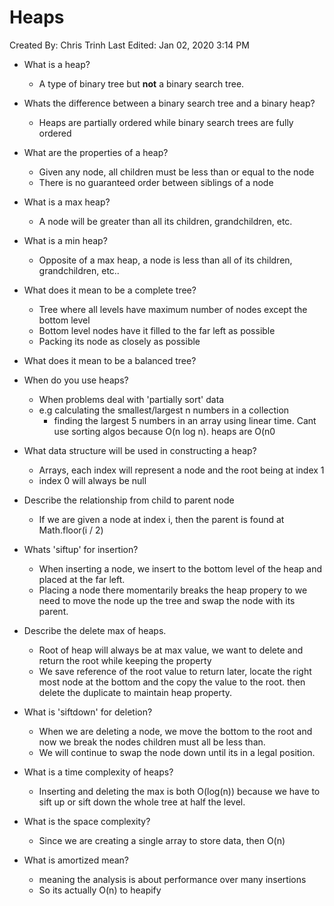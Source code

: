 # Heaps

Created By: Chris Trinh
Last Edited: Jan 02, 2020 3:14 PM

- What is a heap?
    - A type of binary tree but **not** a binary search tree.
- Whats the difference between a binary search tree and a binary heap?
    - Heaps are partially ordered while binary search trees are fully ordered
- What are the properties of a heap?
    - Given any node, all children must be less than or equal to the node
    - There is no guaranteed order between siblings of a node
- What is a max heap?
    - A node will be greater than all its children, grandchildren, etc.
- What is a min heap?
    - Opposite of a max heap, a node is less than all of its children, grandchildren, etc..
- What does it mean to be a complete tree?
    - Tree where all levels have maximum number of nodes except the bottom level
    - Bottom level nodes have it filled to the far left as possible
    - Packing its node as closely as possible
- What does it mean to be a balanced tree?
- When do you use heaps?
    - When problems deal with 'partially sort' data
    - e.g calculating the smallest/largest n numbers in a collection
        - finding the largest 5 numbers in an array using linear time. Cant use sorting algos because O(n log n). heaps are O(n0
- What data structure will be used in constructing a heap?
    - Arrays, each index will represent a node and the root being at index 1
    - index 0 will always be null
- Describe the relationship from child to parent node
    - If we are given a node at index i, then the parent is found at Math.floor(i / 2)

- Whats 'siftup' for insertion?
    - When inserting a node, we insert to the bottom level of the heap and placed at the far left.
    - Placing a node there momentarily breaks the heap propery to we need to move the node up the tree and swap the node with its parent.

- Describe the delete max of heaps.
    - Root of heap will always be at max value, we want to delete and return the root while keeping the property
    - We save reference of the root value to return later, locate the right most node at the bottom and the copy the value to the root. then delete the duplicate to maintain heap property.
- What is 'siftdown' for deletion?
    - When we are deleting a node, we move the bottom to the root and now we break the nodes children must all be less than.
    - We will continue to swap the node down until its in a legal position.
- What is a time complexity of heaps?
    - Inserting and deleting the max is both O(log(n)) because we have to sift up or sift down the whole tree at half the level.
- What is the space complexity?
    - Since we are creating a single array to store data, then O(n)
- What is amortized mean?
    - meaning the analysis is about performance over many insertions
    - So its actually O(n) to heapify